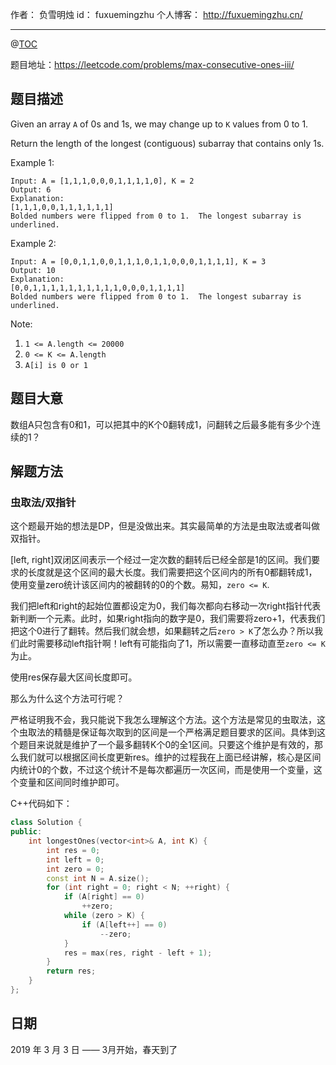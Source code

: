 作者： 负雪明烛
id：	fuxuemingzhu
个人博客：	http://fuxuemingzhu.cn/

---
@[TOC](目录)


题目地址：https://leetcode.com/problems/max-consecutive-ones-iii/


## 题目描述

Given an array ``A`` of 0s and 1s, we may change up to ``K`` values from 0 to 1.

Return the length of the longest (contiguous) subarray that contains only 1s. 


Example 1:

    Input: A = [1,1,1,0,0,0,1,1,1,1,0], K = 2
    Output: 6
    Explanation: 
    [1,1,1,0,0,1,1,1,1,1,1]
    Bolded numbers were flipped from 0 to 1.  The longest subarray is underlined.

Example 2:

    Input: A = [0,0,1,1,0,0,1,1,1,0,1,1,0,0,0,1,1,1,1], K = 3
    Output: 10
    Explanation: 
    [0,0,1,1,1,1,1,1,1,1,1,1,0,0,0,1,1,1,1]
    Bolded numbers were flipped from 0 to 1.  The longest subarray is underlined.
 

Note:

1. ``1 <= A.length <= 20000``
1. ``0 <= K <= A.length``
1. ``A[i] is 0 or 1``


## 题目大意

数组A只包含有0和1，可以把其中的K个0翻转成1，问翻转之后最多能有多少个连续的1？


## 解题方法

### 虫取法/双指针

这个题最开始的想法是DP，但是没做出来。其实最简单的方法是虫取法或者叫做双指针。

[left, right]双闭区间表示一个经过一定次数的翻转后已经全部是1的区间。我们要求的长度就是这个区间的最大长度。我们需要把这个区间内的所有0都翻转成1，使用变量zero统计该区间内的被翻转的0的个数。易知，``zero <= K``.

我们把left和right的起始位置都设定为0，我们每次都向右移动一次right指针代表新判断一个元素。此时，如果right指向的数字是0，我们需要将zero+1，代表我们把这个0进行了翻转。然后我们就会想，如果翻转之后``zero > K``了怎么办？所以我们此时需要移动left指针啊！left有可能指向了1，所以需要一直移动直至``zero <= K``为止。

使用res保存最大区间长度即可。

那么为什么这个方法可行呢？

严格证明我不会，我只能说下我怎么理解这个方法。这个方法是常见的虫取法，这个虫取法的精髓是保证每次取到的区间是一个严格满足题目要求的区间。具体到这个题目来说就是维护了一个最多翻转K个0的全1区间。只要这个维护是有效的，那么我们就可以根据区间长度更新res。维护的过程我在上面已经讲解，核心是区间内统计0的个数，不过这个统计不是每次都遍历一次区间，而是使用一个变量，这个变量和区间同时维护即可。


C++代码如下：

```cpp
class Solution {
public:
    int longestOnes(vector<int>& A, int K) {
        int res = 0;
        int left = 0;
        int zero = 0;
        const int N = A.size();
        for (int right = 0; right < N; ++right) {
            if (A[right] == 0) 
                ++zero;
            while (zero > K) {
                if (A[left++] == 0)
                    --zero;
            }
            res = max(res, right - left + 1);
        }
        return res;
    }
};
```

## 日期

2019 年 3 月 3 日 —— 3月开始，春天到了


  [1]: https://blog.csdn.net/fuxuemingzhu/article/details/85227593
